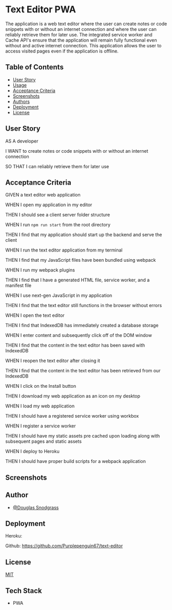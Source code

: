 # Text Editor PWA

The application is a web text editor where the user can create notes or code snippets with or without an internet connection and where the user can reliably retrieve them for later use. The integrated service worker and Cache API's ensure that the application will remain fully functional even without and active internet connection. This application allows the user to access visited pages even if the application is offline.

## Table of Contents 

- [User Story](#user-story)
- [Usage](#usage)
- [Acceptance Criteria](#acceptance-criteria)
- [Screenshots](#screenshots)
- [Authors](#authors)
- [Deployment](#deployment)
- [License](#license)

## User Story

AS A developer

I WANT to create notes or code snippets with or without an internet connection

SO THAT I can reliably retrieve them for later use
## Acceptance Criteria

GIVEN a text editor web application

WHEN I open my application in my editor

THEN I should see a client server folder structure

WHEN I run `npm run start` from the root directory

THEN I find that my application should start up the backend and serve the client

WHEN I run the text editor application from my terminal

THEN I find that my JavaScript files have been bundled using webpack

WHEN I run my webpack plugins

THEN I find that I have a generated HTML file, service worker, and a manifest file

WHEN I use next-gen JavaScript in my application

THEN I find that the text editor still functions in the browser without errors

WHEN I open the text editor

THEN I find that IndexedDB has immediately created a database storage

WHEN I enter content and subsequently click off of the DOM window

THEN I find that the content in the text editor has been saved with IndexedDB

WHEN I reopen the text editor after closing it

THEN I find that the content in the text editor has been retrieved from our IndexedDB

WHEN I click on the Install button

THEN I download my web application as an icon on my desktop

WHEN I load my web application

THEN I should have a registered service worker using workbox

WHEN I register a service worker

THEN I should have my static assets pre cached upon loading along with subsequent pages and static assets

WHEN I deploy to Heroku

THEN I should have proper build scripts for a webpack application
## Screenshots




## Author

- [@Douglas Snodgrass](https://www.github.com/purplepenguin67)


## Deployment


Heroku: 

Github: https://github.com/Purplepenguin67/text-editor




## License

[MIT](https://choosealicense.com/licenses/mit/)


## Tech Stack

* PWA

